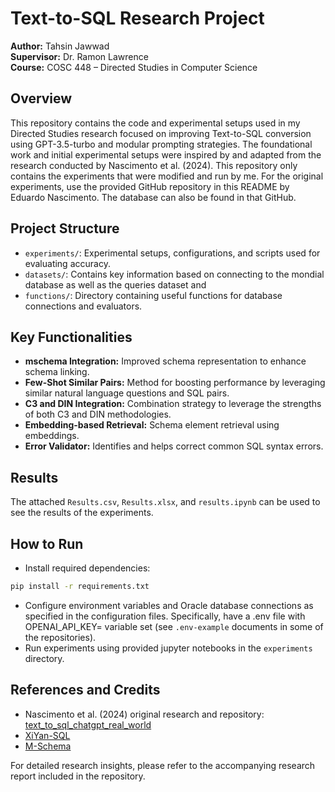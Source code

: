 # Text-to-SQL Research Project

**Author:** Tahsin Jawwad  
**Supervisor:** Dr. Ramon Lawrence  
**Course:** COSC 448 – Directed Studies in Computer Science  

## Overview
This repository contains the code and experimental setups used in my Directed Studies research focused on improving Text-to-SQL conversion using GPT-3.5-turbo and modular prompting strategies. The foundational work and initial experimental setups were inspired by and adapted from the research conducted by Nascimento et al. (2024). This repository only contains the experiments that were modified and run by me. For the original experiments, use the provided GitHub repository in this README by Eduardo Nascimento. The database can also be found in that GitHub.

## Project Structure

- `experiments/`: Experimental setups, configurations, and scripts used for evaluating accuracy.
- `datasets/`: Contains key information based on connecting to the mondial database as well as the queries dataset and 
- `functions/`: Directory containing useful functions for database connections and evaluators.

## Key Functionalities

- **mschema Integration:** Improved schema representation to enhance schema linking.
- **Few-Shot Similar Pairs:** Method for boosting performance by leveraging similar natural language questions and SQL pairs.
- **C3 and DIN Integration:** Combination strategy to leverage the strengths of both C3 and DIN methodologies.
- **Embedding-based Retrieval:** Schema element retrieval using embeddings.
- **Error Validator:** Identifies and helps correct common SQL syntax errors.

## Results
The attached `Results.csv`, `Results.xlsx`, and `results.ipynb` can be used to see the results of the experiments.

## How to Run

- Install required dependencies:
```bash
pip install -r requirements.txt
```
- Configure environment variables and Oracle database connections as specified in the configuration files. Specifically, have a .env file with OPENAI_API_KEY= variable set (see `.env-example` documents in some of the repositories).
- Run experiments using provided jupyter notebooks in the `experiments` directory.

## References and Credits
- Nascimento et al. (2024) original research and repository: [text_to_sql_chatgpt_real_world](https://github.com/dudursn/text_to_sql_chatgpt_real_world)
- [XiYan-SQL](https://github.com/XGenerationLab/XiYan-SQL)
- [M-Schema](https://github.com/XGenerationLab/M-Schema)

For detailed research insights, please refer to the accompanying research report included in the repository.